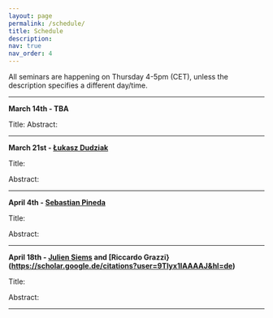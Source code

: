 ```yaml
---
layout: page
permalink: /schedule/
title: Schedule
description: 
nav: true
nav_order: 4
---
```



All seminars are happening on Thursday 4-5pm (CET), unless the description specifies a different day/time.

---------

**March 14th - TBA** 


Title: 
Abstract: 


---------

**March 21st - [Łukasz Dudziak](https://scholar.google.com/citations?user=R47NvpoAAAAJ&hl=pl)** 


Title:

Abstract: 


---------

**April 4th - [Sebastian Pineda](https://relea.informatik.uni-freiburg.de/people/sebastian-pineda)** 


Title: 

Abstract: 


---------

**April 18th - [Julien Siems](https://scholar.google.de/citations?user=rKgTTh8AAAAJ&hl=de) and [Riccardo Grazzi}(https://scholar.google.de/citations?user=9Tlyx1IAAAAJ&hl=de)** 


Title: 

Abstract: 

---------



